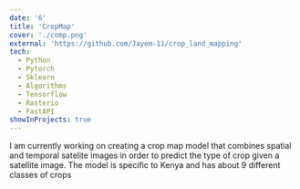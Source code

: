 ```yaml
---
date: '6'
title: 'CropMap'
cover: './comp.png'
external: 'https://github.com/Jayem-11/crop_land_mapping'
tech:
  - Python
  - Pytorch
  - Sklearn
  - Algorithms
  - Tensorflow
  - Rasterio
  - FastAPI
showInProjects: true
---
```


I am currently working on creating a crop map model that combines spatial and temporal satelite images in order to predict the type of crop given a satellite image. The model is specific to Kenya and has about 9 different classes of crops